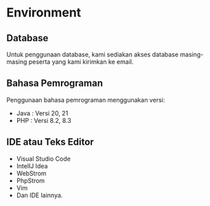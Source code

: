 # Environment

## Database
Untuk penggunaan database, kami sediakan akses database masing-masing peserta yang kami kirimkan ke email.

## Bahasa Pemrograman
Penggunaan bahasa pemrograman menggunakan versi:
- Java : Versi 20, 21
- PHP : Versi 8.2, 8.3


## IDE atau Teks Editor
- Visual Studio Code
- IntelIJ Idea
- WebStrom
- PhpStrom
- Vim
- Dan IDE lainnya.